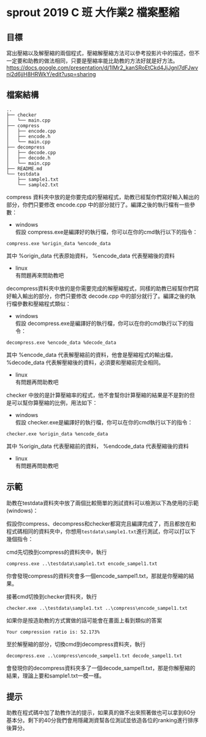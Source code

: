 # sprout 2019 C 班 大作業2 檔案壓縮
## 目標
寫出壓縮以及解壓縮的兩個程式，壓縮解壓縮方法可以參考投影片中的描述，但不一定要和助教的做法相同，只要是壓縮率能比助教的方法好就是好方法。
https://docs.google.com/presentation/d/1IMr2_kanSRoEtCkd4JjJgnI7dFJwvnj2d6jjH8HRWkY/edit?usp=sharing

## 檔案結構
```
..
├── checker
│   └── main.cpp
├── compress
│   ├── encode.cpp
│   ├── encode.h
│   └── main.cpp
├── decompress
│   ├── decode.cpp
│   ├── decode.h
│   └── main.cpp
├── README.md
└── testdata
    ├── sample1.txt
    └── sample2.txt
```

compress 資料夾中放的是你要完成的壓縮程式，助教已經幫你們寫好輸入輸出的部分，你們只要修改 encode.cpp 中的部分就行了。編譯之後的執行檔有一些參數：
 * windows<br>
假設 compress.exe是編譯好的執行檔，你可以在你的cmd執行以下的指令：
```
compress.exe %origin_data %encode_data
```
其中 %origin_data 代表原始資料， %encode_data 代表壓縮後的資料
 * linux<br>
有問題再來問助教吧

decompress資料夾中放的是你需要完成的解壓縮程式，同樣的助教已經幫你們寫好輸入輸出的部分，你們只要修改 decode.cpp 中的部分就行了。編譯之後的執行檔參數和壓縮程式類似：
* windows<br>
假設 decompress.exe是編譯好的執行檔，你可以在你的cmd執行以下的指令：
```
decompress.exe %encode_data %decode_data
```
其中 %encode_data 代表解壓縮前的資料，他會是壓縮程式的輸出檔， %decode_data 代表解壓縮後的資料，必須要和壓縮前完全相同。
 * linux<br>
有問題再問助教吧

checker 中放的是計算壓縮率的程式，他不會幫你計算壓縮的結果是不是對的但是可以幫你算壓縮的比例，用法如下：

* windows<br>
假設 checker.exe是編譯好的執行檔，你可以在你的cmd執行以下的指令：
```
checker.exe %origin_data %encode_data
```
其中 %origin_data 代表壓縮前的資料， %endcode_data 代表壓縮後的資料
 * linux<br>
有問題再問助教吧

## 示範
助教在testdata資料夾中放了兩個比較簡單的測試資料可以檢測以下為使用的示範(windows)：

假設你compress、decompress和checker都寫完且編譯完成了，而且都放在和程式碼相同的資料夾中，你想用`testdata\sample1.txt`進行測試，你可以打以下幾個指令：

cmd先切換到compress的資料夾中，執行
```
compress.exe ..\testdata\sample1.txt encode_sampel1.txt
```
你會發現compress的資料夾會多一個encode_sampel1.txt，那就是你壓縮的結果。

接著cmd切換到checker資料夾，執行
```
checker.exe ..\testdata\sample1.txt ..\compress\encode_sampel1.txt
```
如果你是按造助教的方式實做的話可能會在畫面上看到類似的答案
```
Your compression ratio is: 52.173%
```

至於解壓縮的部分，切換cmd到decompress資料夾，執行
```
decompress.exe ..\compress\encode_sampel1.txt decode_sampel1.txt
```
會發現你的decompress資料夾多了一個decode_sampel1.txt，那是你解壓縮的結果，理論上要和sample1.txt一模一樣。

## 提示

助教在程式碼中加了助教作法的提示，如果真的做不出來照著做也可以拿到60分基本分。剩下的40分我們會用隱藏測資幫各位測試並依造各位的ranking進行排序後算分。